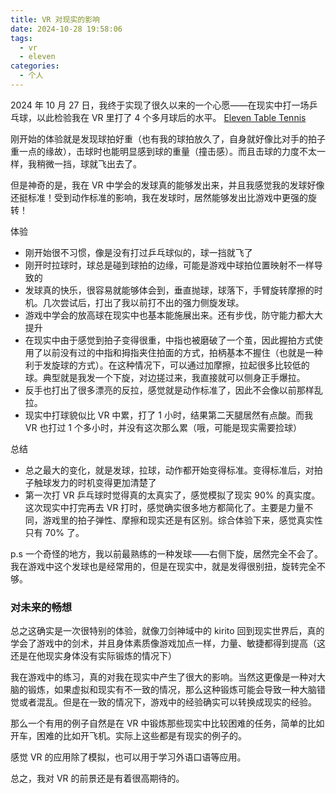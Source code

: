 ```yaml
---
title: VR 对现实的影响
date: 2024-10-28 19:58:06
tags:
  - vr
  - eleven
categories:
  - 个人
---
```

2024 年 10 月 27 日，我终于实现了很久以来的一个心愿——在现实中打一场乒乓球，以此检验我在 VR 里打了 4 个多月球后的水平。
 [Eleven Table Tennis](https://en.wikipedia.org/wiki/Eleven_Table_Tennis)
<!-- more -->

刚开始的体验就是发现球拍好重（也有我的球拍放久了，自身就好像比对手的拍子重一点的缘故），击球时也能明显感到球的重量（撞击感）。而且击球的力度不太一样，我稍微一挡，球就飞出去了。

但是神奇的是，我在 VR 中学会的发球真的能够发出来，并且我感觉我的发球好像还挺标准！受到动作标准的影响，我在发球时，居然能够发出比游戏中更强的旋转！

体验

- 刚开始很不习惯，像是没有打过乒乓球似的，球一挡就飞了
- 刚开时拉球时，球总是碰到球拍的边缘，可能是游戏中球拍位置映射不一样导致的
- 发球真的快乐，很容易就能够体会到，垂直抛球，球落下，手臂旋转摩擦的时机。几次尝试后，打出了我以前打不出的强力侧旋发球。
- 游戏中学会的放高球在现实中也基本能施展出来。还有步伐，防守能力都大大提升
- 在现实中由于感觉到拍子变得很重，中指也被磨破了一个茧，因此握拍方式使用了以前没有过的中指和拇指夹住拍面的方式，拍柄基本不握住（也就是一种利于发旋球的方式）。在这种情况下，可以通过加摩擦，拉起很多比较低的球。典型就是我发一个下旋，对边搓过来，我直接就可以侧身正手爆拉。
- 反手也打出了很多漂亮的反拉，感觉就是动作标准了，因此不会像以前那样乱拉。
- 现实中打球貌似比 VR 中累，打了 1 小时，结果第二天腿居然有点酸。而我 VR 也打过 1 个多小时，并没有这次那么累（哦，可能是现实需要捡球）

总结

- 总之最大的变化，就是发球，拉球，动作都开始变得标准。变得标准后，对拍子触球发力的时机变得更加清楚了
- 第一次打 VR 乒乓球时觉得真的太真实了，感觉模拟了现实 90% 的真实度。这次现实中打完再去 VR 打时，感觉确实很多地方都简化了。主要是力量不同，游戏里的拍子弹性、摩擦和现实还是有区别。综合体验下来，感觉真实性只有 70% 了。

p.s 一个奇怪的地方，我以前最熟练的一种发球——右侧下旋，居然完全不会了。我在游戏中这个发球也是经常用的，但是在现实中，就是发得很别扭，旋转完全不够。

### 对未来的畅想

总之这确实是一次很特别的体验，就像刀剑神域中的 kirito 回到现实世界后，真的学会了游戏中的剑术，并且身体素质像游戏加点一样，力量、敏捷都得到提高（这还是在他现实身体没有实际锻炼的情况下）

我在游戏中的练习，真的对我在现实中产生了很大的影响。当然这更像是一种对大脑的锻炼，如果虚拟和现实有不一致的情况，那么这种锻炼可能会导致一种大脑错觉或者混乱。但是在一致的情况下，游戏中的经验确实可以转换成现实的经验。

那么一个有用的例子自然是在 VR 中锻炼那些现实中比较困难的任务，简单的比如开车，困难的比如开飞机。实际上这些都是有现实的例子的。

感觉 VR 的应用除了模拟，也可以用于学习外语口语等应用。

总之，我对 VR 的前景还是有着很高期待的。